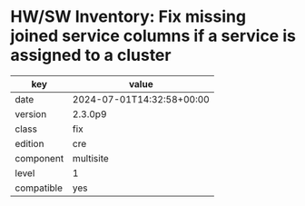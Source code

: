 [//]: # (werk v2)
# HW/SW Inventory: Fix missing joined service columns if a service is assigned to a cluster

key        | value
---------- | ---
date       | 2024-07-01T14:32:58+00:00
version    | 2.3.0p9
class      | fix
edition    | cre
component  | multisite
level      | 1
compatible | yes


